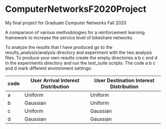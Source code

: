 # ComputerNetworksF2020Project
My final project for Graduate Computer Networks Fall 2020

A comparison of various methodologies for a reinforcement learning framework to increase the service level of bikeshare networks.

To analyze the results that I have produced go to the results_analysis/analysis directory and experiment with the two analysis files. 
To produce your own results create the empty directories a b c and d in the experiments directory and run the test_suite scripts.
The code a b c and d mark different environment settings:
 
 
 | code | User Arrival Interest Distribution | User Destination Interest Distribution |
 |------|------------------------------------|----------------------------------------|
 | a    | Uniform | Uniform |
 | b | Gaussian | Uniform |
 | c | Uniform | Gaussian |
 | d | Gaussian | Gaussian |
